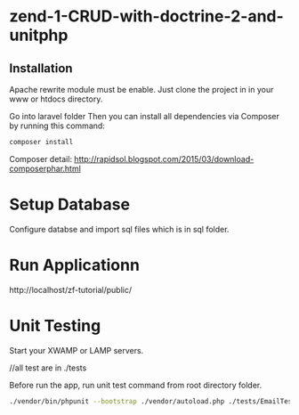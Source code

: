 # zend-1-CRUD-with-doctrine-2-and-unitphp

## Installation

Apache rewrite module must be enable.
Just clone the project in in your www or htdocs directory.

Go into laravel folder
Then you can install all dependencies via Composer by running this command:
```bash
composer install

```
Composer detail:
http://rapidsol.blogspot.com/2015/03/download-composerphar.html


# Setup Database

Configure databse and import sql files which is in sql folder.



# Run Applicationn

http://localhost/zf-tutorial/public/



# Unit Testing 
Start your XWAMP or LAMP servers.

//all test are in ./tests

Before run the app, run unit test command from root directory folder. 

```bash
./vendor/bin/phpunit --bootstrap ./vendor/autoload.php ./tests/EmailTest.php

```

